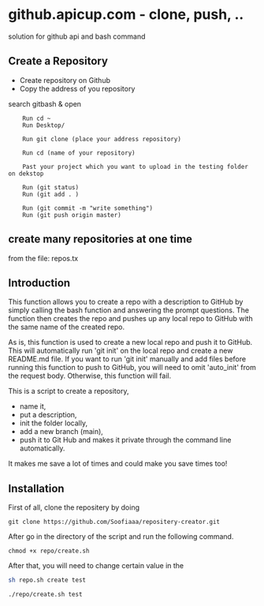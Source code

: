 # github.apicup.com - clone, push, ..


solution for github api and bash command

## Create a Repository

- Create repository on Github
- Copy the address of you repository

search gitbash & open

        Run cd ~
        Run Desktop/

        Run git clone (place your address repository)

        Run cd (name of your repository)

        Past your project which you want to upload in the testing folder on dekstop

        Run (git status)
        Run (git add . )

        Run (git commit -m "write something")
        Run (git push origin master)


## create many repositories at one time

from the file: repos.tx


## Introduction

This function allows you to create a repo with a description to GitHub by simply calling the bash function and answering the prompt questions. The function then creates the repo and pushes up any local repo to GitHub with the same name of the created repo.


As is, this function is used to create a new local repo and push it to GitHub. This will automatically run 'git init' on the local repo and create a new README.md file. If you want to run 'git init' manually and add files before running this function to push to GitHub, you will need to omit 'auto_init' from the request body. Otherwise, this function will fail.

This is a script to create a repository,
+ name it, 
+ put a description, 
+ init the folder locally, 
+ add a new branch (main), 
+ push it to Git Hub and makes it private through the command line automatically. 

It makes me save a lot of times and could make you save times too! 


## Installation
First of all, clone the repositery by doing 

`git clone https://github.com/Soofiaaa/repositery-creator.git` 

After go in the directory of the script and run the following command.

`chmod +x repo/create.sh`

After that, you will need to change certain value in the 
    
```bash
sh repo.sh create test
```

`./repo/create.sh test`